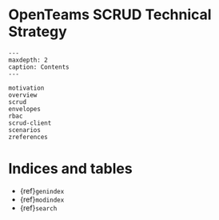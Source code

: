# OpenTeams SCRUD Technical Strategy

```{toctree}
---
maxdepth: 2
caption: Contents
---

motivation
overview
scrud
envelopes
rbac
scrud-client
scenarios
zreferences
```


# Indices and tables

* {ref}`genindex`
* {ref}`modindex`
* {ref}`search`
